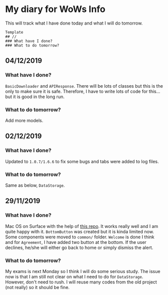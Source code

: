 # My diary for WoWs Info
This will track what I have done today and what I will do tomorrow.
~~~
Template
## //
### What have I done?
### What to do tomorrow?
~~~

## 04/12/2019
### What have I done?
`BasicDownloader` and `APIResponse`. There will be lots of classes but this is the only to make sure it is safe. Therefore, I have to write lots of code for this... but it is good in the long run.
### What to do tomorrow?
Add more models.

## 02/12/2019
### What have I done?
Updated to `1.0.7/1.6.6` to fix some bugs and tabs were added to log files.
### What to do tomorrow?
Same as below, `DataStorage`.

## 29/11/2019
### What have I done?
Mac OS on Surface with the help of [this repo](https://github.com/hacker1024/Hackintosh-Clover-SurfacePro3). It works really well and I am quite happy with it. `BottomButton` was created but it is kinda limited now. Some components were moved to `common/` folder. `Welcome` is done I think and for `Agreement`, I have added two button at the bottom. If the user declines, he/she will either go back to home or simply dismiss the alert.
### What to do tomorrow?
My exams is next Monday so I think I will do some serious study. The issue now is that I am still not clear on what I need to do for `DataStorage`. However, don't need to rush. I will reuse many codes from the old project (not really) so it should be fine.
